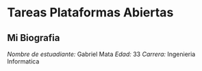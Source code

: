 # Tareas Plataformas Abiertas
## Mi Biografia
*Nombre de estuadiante:* Gabriel Mata
*Edad:* 33
*Carrera:* Ingenieria Informatica